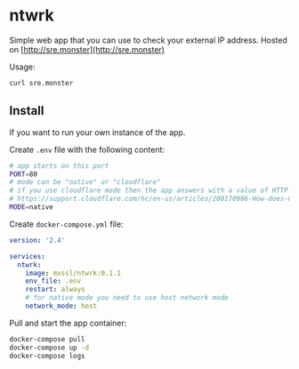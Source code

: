 # ntwrk

Simple web app that you can use to check your external IP address.
Hosted on [http://sre.monster](http://sre.monster)

Usage:

```sh
curl sre.monster
```

## Install

If you want to run your own instance of the app.

Create `.env` file with the following content:

```sh
# app starts on this port
PORT=80
# mode can be "native" or "cloudflare"
# if you use cloudflare mode then the app answers with a value of HTTP header "CF-Connecting-IP"
# https://support.cloudflare.com/hc/en-us/articles/200170986-How-does-Cloudflare-handle-HTTP-Request-headers-
MODE=native
```

Create `docker-compose.yml` file:

```yaml
version: '2.4'

services:
  ntwrk:
    image: mxssl/ntwrk:0.1.1
    env_file: .env
    restart: always
    # for native mode you need to use host network mode
    network_mode: host
```

Pull and start the app container:

```sh
docker-compose pull
docker-compose up -d
docker-compose logs
```
